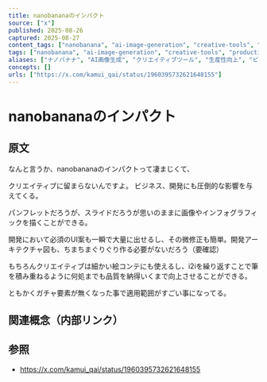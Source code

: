 ```yaml
---
title: nanobananaのインパクト
source: ["x"]
published: 2025-08-26
captured: 2025-08-27
content_tags: ["nanobanana", "ai-image-generation", "creative-tools", "productivity", "business-impact"]
tags: ["nanobanana", "ai-image-generation", "creative-tools", "productivity", "business-impact"]
aliases: ["ナノバナナ", "AI画像生成", "クリエイティブツール", "生産性向上", "ビジネスへの影響"]
concepts: []
urls: ["https://x.com/kamui_qai/status/1960395732621648155"]
---
```


# nanobananaのインパクト
## 原文
なんと言うか、nanobananaのインパクトって凄まじくて、

クリエイティブに留まらないんですよ。
ビジネス、開発にも圧倒的な影響を与えてくる。

パンフレットだろうが、スライドだろうが思いのままに画像やインフォグラフィックを描くことができる。

開発において必須のUI案も一瞬で大量に出せるし、その微修正も簡単。開発アーキテクチャ図も、ちまちまぐりぐり作る必要がないだろう（要確認）

もちろんクリエイティブは細かい絵コンテにも使えるし、i2iを繰り返すことで筆を積み重ねるように何処までも品質を納得いくまで向上させることができる。

ともかくガチャ要素が無くなった事で適用範囲がすごい事になってる。                      

## 関連概念（内部リンク）

## 参照
- https://x.com/kamui_qai/status/1960395732621648155